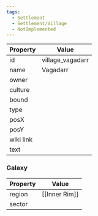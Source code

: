 ```yaml
---
tags:
  - Settlement
  - Settlement/Village
  - NotImplemented
---
```


| Property  | Value            |
| --------- | ---------------- |
| id        | village_vagadarr |
| name      | Vagadarr         |
| owner     |                  |
| culture   |                  |
| bound     |                  |
| type      |                  |
| posX      |                  |
| posY      |                  |
| wiki link |                  |
| text      |                  |

### Galaxy
| Property | Value         |
| -------- | ------------- |
| region   | [[Inner Rim]] |
| sector   |               |
